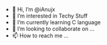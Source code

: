 - 👋 Hi, I’m @iAnujx
- 👀 I’m interested in Techy Stuff
- 🌱 I’m currently learning C language
- 💞️ I’m looking to collaborate on ...
- 📫 How to reach me ...

<!---
iAnujx/iAnujx is a ✨ special ✨ repository because its `README.md` (this file) appears on your GitHub profile.
You can click the Preview link to take a look at your changes.
--->
